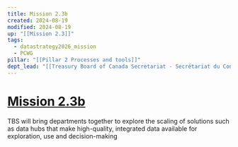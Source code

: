 ```yaml
---
title: Mission 2.3b
created: 2024-08-19
modified: 2024-08-19
up: "[[Mission 2.3]]"
tags:
  - datastrategy2026_mission
  - PCWG
pillar: "[[Pillar 2 Processes and tools]]"
dept_lead: "[[Treasury Board of Canada Secretariat - Secrétariat du Conseil du Trésor du Canada - TBS - SCT]]"
---
```

# [Mission 2.3b](Mission%202.3b.md)
TBS will bring departments together to explore the scaling of solutions such as data hubs that make high-quality, integrated data available for exploration, use and decision-making
